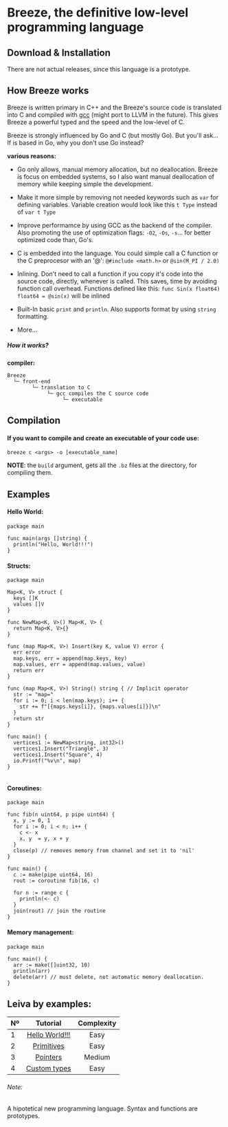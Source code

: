# Breeze, the definitive low-level programming language
## Download & Installation
There are not actual releases, since this language is a prototype. 

## How Breeze works
Breeze is written primary in C++ and the Breeze's source code is translated into C and compiled with [gcc](https://github.com/gcc-mirror/gcc) (might port to LLVM in the future). This gives Breeze a powerful typed and the speed and the low-level of C.

Breeze is strongly influenced by Go and C (but mostly Go). But you'll ask... If is based in Go, why you don't use Go instead?

**various reasons:**
* Go only allows, manual memory allocation, but no deallocation. Breeze is focus on embedded systems, so I also want manual deallocation of memory while keeping simple the development.

* Make it more simple by removing not needed keywords such as ```var``` for defining variables. Variable creation would look like this ```t Type``` instead of ```var t Type```

* Improve performamce by using GCC as the backend of the compiler. Also promoting the use of optimization flags: `-O2`, `-Os`, `-s`... for better optimized code than, Go's.

* C is embedded into the language. You could simple call a C function or the C preprocesor with an '@': `@#include <math.h>` or `@sin(M_PI / 2.0)`

* Inlining. Don't need to call a function if you copy it's code into the source code, directly, whenever is called. This saves, time by avoiding function call overhead. Functions defined like this: `func Sin(x float64) float64 = @sin(x)` will be inlined

* Built-In basic `print` and `println`. Also supports format by using `string` formatting.

* More...

##### How it works?
**compiler:**
```
Breeze
  └─ front-end
        └─ translation to C
             └─ gcc compiles the C source code
                  └─ executable
```

## Compilation

#### If you want to compile and create an executable of your code use:
```
breeze c <args> -o [executable_name]
```
**NOTE**: the `build` argument, gets all the `.bz` files at the directory, for compiling them.
## Examples
#### Hello World:
```
package main

func main(args []string) {
  println("Hello, World!!!")
}
```
#### Structs:
```
package main

Map<K, V> struct {
  keys []K
  values []V
}

func NewMap<K, V>() Map<K, V> {
  return Map<K, V>{}
}

func (map Map<K, V>) Insert(key K, value V) error {
  err error
  map.keys, err = append(map.keys, key)
  map.values, err = append(map.values, value)
  return err
}

func (map Map<K, V>) String() string { // Implicit operator
  str := "map="
  for i := 0; i < len(map.keys); i++ {
    str += f"[{maps.keys[i]}, {maps.values[i]}]\n" 
  }
  return str
}

func main() {
  vertices1 := NewMap<string, int32>()
  vertices1.Insert("Triangle", 3)
  vertices1.Insert("Square", 4)
  io.Printf("%v\n", map)
}


```
#### Coroutines:
```
package main

func fib(n uint64, p pipe uint64) {
  x, y := 0, 1
  for i := 0; i < n; i++ {
    c <- x
    x, y  = y, x + y
  }
  close(p) // removes memory from channel and set it to 'nil'
}

func main() {
  c := make(pipe uint64, 16)
  rout := coroutine fib(16, c)

  for n := range c {
    println(<- c)
  }
  join(rout) // join the routine
}
```
#### Memory management:
```
package main

func main() {
  arr := make([]uint32, 10)
  println(arr)
  delete(arr) // must delete, not automatic memory deallocation.
}
```
## Leiva by examples:
| Nº            | Tutorial      | Complexity      |
| ------------- |:-------------:|:---------------:|
| 1             | [Hello World!!!](https://github.com/AlKiam/Leiva/tree/master/Examples/Hello%20World) | Easy |
| 2             | [Primitives](https://github.com/AlKiam/Leiva/tree/master/Examples/Primitives) | Easy |
| 3             | [Pointers](https://github.com/AlKiam/Leiva/tree/master/Examples/Pointers) | Medium |
| 4             | [Custom types](https://github.com/AlKiam/Leiva/tree/master/Examples/Custom%20Types) | Easy |

###### Note:
A hipotetical new programming language. Syntax and functions are prototypes.
